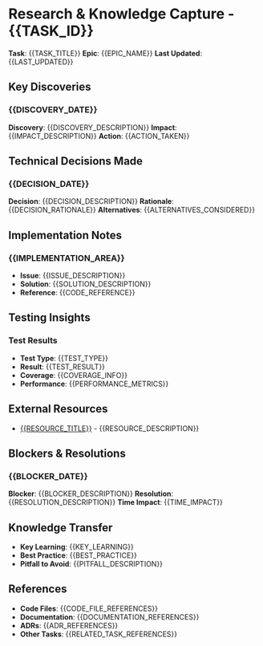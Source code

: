 # Research & Knowledge Capture - {{TASK_ID}}

**Task**: {{TASK_TITLE}}
**Epic**: {{EPIC_NAME}}
**Last Updated**: {{LAST_UPDATED}}

## Key Discoveries
<!-- Record important findings, insights, and learnings during task execution -->

### {{DISCOVERY_DATE}}
**Discovery**: {{DISCOVERY_DESCRIPTION}}
**Impact**: {{IMPACT_DESCRIPTION}}
**Action**: {{ACTION_TAKEN}}

## Technical Decisions Made
<!-- Document decisions made during implementation that weren't captured in ADRs -->

### {{DECISION_DATE}}
**Decision**: {{DECISION_DESCRIPTION}}
**Rationale**: {{DECISION_RATIONALE}}
**Alternatives**: {{ALTERNATIVES_CONSIDERED}}

## Implementation Notes
<!-- Capture implementation details, gotchas, and lessons learned -->

### {{IMPLEMENTATION_AREA}}
- **Issue**: {{ISSUE_DESCRIPTION}}
- **Solution**: {{SOLUTION_DESCRIPTION}}
- **Reference**: {{CODE_REFERENCE}}

## Testing Insights
<!-- Document testing approaches, edge cases discovered, performance findings -->

### Test Results
- **Test Type**: {{TEST_TYPE}}
- **Result**: {{TEST_RESULT}}
- **Coverage**: {{COVERAGE_INFO}}
- **Performance**: {{PERFORMANCE_METRICS}}

## External Resources
<!-- Useful links, documentation, and references discovered during work -->

- [{{RESOURCE_TITLE}}]({{RESOURCE_URL}}) - {{RESOURCE_DESCRIPTION}}

## Blockers & Resolutions
<!-- Track obstacles encountered and how they were resolved -->

### {{BLOCKER_DATE}}
**Blocker**: {{BLOCKER_DESCRIPTION}}
**Resolution**: {{RESOLUTION_DESCRIPTION}}
**Time Impact**: {{TIME_IMPACT}}

## Knowledge Transfer
<!-- Information that should be shared with other team members or future tasks -->

- **Key Learning**: {{KEY_LEARNING}}
- **Best Practice**: {{BEST_PRACTICE}}
- **Pitfall to Avoid**: {{PITFALL_DESCRIPTION}}

## References
<!-- Links to related code, documentation, or external resources -->

- **Code Files**: {{CODE_FILE_REFERENCES}}
- **Documentation**: {{DOCUMENTATION_REFERENCES}}
- **ADRs**: {{ADR_REFERENCES}}
- **Other Tasks**: {{RELATED_TASK_REFERENCES}}